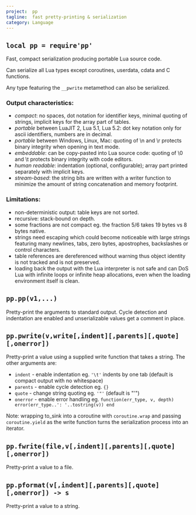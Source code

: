 ```yaml
---
project:  pp
tagline:  fast pretty-printing & serialization
category: Language
---
```


## `local pp = require'pp'`

Fast, compact serialization producing portable Lua source code.

Can serialize all Lua types except coroutines, userdata, cdata and C functions.

Any type featuring the `__pwrite` metamethod can also be serialized.

### Output characteristics:
  * *compact*: no spaces, dot notation for identifier keys, minimal quoting of strings, implicit keys for the array part of tables.
  * *portable* between LuaJIT 2, Lua 5.1, Lua 5.2: dot key notation only for ascii identifiers, numbers are in decimal.
  * *portable* between Windows, Linux, Mac: quoting of \n and \r protects binary integrity when opening in text mode.
  * *embeddable*: can be copy-pasted into Lua source code: quoting of \0 and \t protects binary integrity with code editors.
  * *human readable*: indentation (optional, configurable); array part printed separately with implicit keys.
  * *stream-based*: the string bits are written with a writer function to minimize the amount of string concatenation and memory footprint.

### Limitations:
  * non-deterministic output: table keys are not sorted.
  * recursive: stack-bound on depth.
  * some fractions are not compact eg. the fraction 5/6 takes 19 bytes vs 8 bytes native.
  * strings need escaping which could become noticeable with large strings featuring many newlines, tabs, zero bytes, apostrophes, backslashes or control characters.
  * table references are dereferenced without warning thus object identity is not tracked and is not preserved.
  * loading back the output with the Lua interpreter is not safe and can DoS Lua with infinite loops or infinite heap allocations, even when the loading environment itself is clean.

## `pp.pp(v1,...)`

Pretty-print the arguments to standard output. Cycle detection and indentation are enabled and unserializable values get a comment in place.

## `pp.pwrite(v,write[,indent][,parents][,quote][,onerror])`

Pretty-print a value using a supplied write function that takes a string. The other arguments are:
  * `indent` - enable indentation eg. `'\t'` indents by one tab (default is compact output with no whitespace)
  * `parents` - enable cycle detection eg. `{}`
  * `quote` - change string quoting eg. `'"'` (default is "'")
  * `onerror` - enable error handling eg. `function(err_type, v, depth) error(err_type..': '..tostring(v)) end`

Note: wrapping to_sink into a coroutine with `coroutine.wrap` and passing `coroutine.yield` as the write function turns the serialization process into an iterator.

## `pp.fwrite(file,v[,indent][,parents][,quote][,onerror])`

Pretty-print a value to a file.

## `pp.pformat(v[,indent][,parents][,quote][,onerror]) -> s`

Pretty-print a value to a string.

